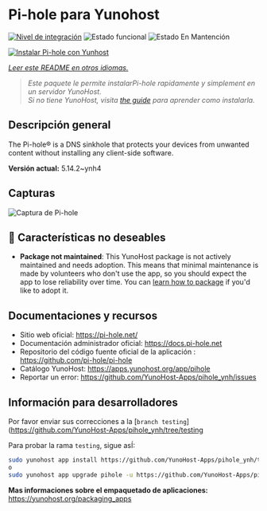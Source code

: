 <!--
Este archivo README esta generado automaticamente<https://github.com/YunoHost/apps/tree/master/tools/readme_generator>
No se debe editar a mano.
-->

# Pi-hole para Yunohost

[![Nivel de integración](https://dash.yunohost.org/integration/pihole.svg)](https://ci-apps.yunohost.org/ci/apps/pihole/) ![Estado funcional](https://ci-apps.yunohost.org/ci/badges/pihole.status.svg) ![Estado En Mantención](https://ci-apps.yunohost.org/ci/badges/pihole.maintain.svg)

[![Instalar Pi-hole con Yunhost](https://install-app.yunohost.org/install-with-yunohost.svg)](https://install-app.yunohost.org/?app=pihole)

*[Leer este README en otros idiomas.](./ALL_README.md)*

> *Este paquete le permite instalarPi-hole rapidamente y simplement en un servidor YunoHost.*  
> *Si no tiene YunoHost, visita [the guide](https://yunohost.org/install) para aprender como instalarla.*

## Descripción general

The Pi-hole® is a DNS sinkhole that protects your devices from unwanted content without installing any client-side software.

**Versión actual:** 5.14.2~ynh4

## Capturas

![Captura de Pi-hole](./doc/screenshots/dashboard.png)

## :red_circle: Características no deseables

- **Package not maintained**: This YunoHost package is not actively maintained and needs adoption. This means that minimal maintenance is made by volunteers who don't use the app, so you should expect the app to lose reliability over time. You can [learn how to package](https://yunohost.org/packaging_apps_intro) if you'd like to adopt it.

## Documentaciones y recursos

- Sitio web oficial: <https://pi-hole.net/>
- Documentación administrador oficial: <https://docs.pi-hole.net>
- Repositorio del código fuente oficial de la aplicación : <https://github.com/pi-hole/pi-hole>
- Catálogo YunoHost: <https://apps.yunohost.org/app/pihole>
- Reportar un error: <https://github.com/YunoHost-Apps/pihole_ynh/issues>

## Información para desarrolladores

Por favor enviar sus correcciones a la [`branch testing`](https://github.com/YunoHost-Apps/pihole_ynh/tree/testing

Para probar la rama `testing`, sigue asÍ:

```bash
sudo yunohost app install https://github.com/YunoHost-Apps/pihole_ynh/tree/testing --debug
o
sudo yunohost app upgrade pihole -u https://github.com/YunoHost-Apps/pihole_ynh/tree/testing --debug
```

**Mas informaciones sobre el empaquetado de aplicaciones:** <https://yunohost.org/packaging_apps>
